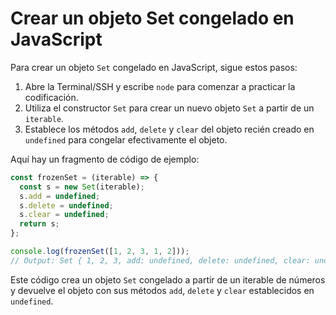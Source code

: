 # Crear un objeto Set congelado en JavaScript

Para crear un objeto `Set` congelado en JavaScript, sigue estos pasos:

1. Abre la Terminal/SSH y escribe `node` para comenzar a practicar la codificación.
2. Utiliza el constructor `Set` para crear un nuevo objeto `Set` a partir de un `iterable`.
3. Establece los métodos `add`, `delete` y `clear` del objeto recién creado en `undefined` para congelar efectivamente el objeto.

Aquí hay un fragmento de código de ejemplo:

```js
const frozenSet = (iterable) => {
  const s = new Set(iterable);
  s.add = undefined;
  s.delete = undefined;
  s.clear = undefined;
  return s;
};

console.log(frozenSet([1, 2, 3, 1, 2]));
// Output: Set { 1, 2, 3, add: undefined, delete: undefined, clear: undefined }
```

Este código crea un objeto `Set` congelado a partir de un iterable de números y devuelve el objeto con sus métodos `add`, `delete` y `clear` establecidos en `undefined`.
